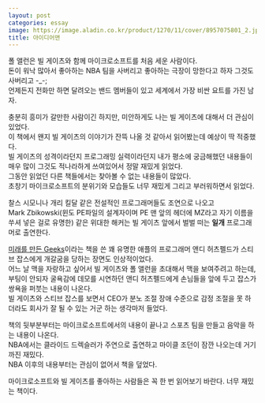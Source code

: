 ```yaml
---
layout: post
categories: essay
image: https://image.aladin.co.kr/product/1270/11/cover/8957075801_2.jpg
title: 아이디어맨
---
```

폴 앨런은 빌 게이츠와 함께 마이크로소프트를 처음 세운 사람이다.  
돈이 워낙 많아서 좋아하는 NBA 팀을 사버리고 좋아하는 극장이 망한다고 하자 그것도 사버리고 -_-;  
언제든지 전화만 하면 달려오는 밴드 멤버들이 있고 세계에서 가장 비싼 요트를 가진 남자.

충분히 흥미가 갈만한 사람이긴 하지만, 미안하게도 나는 빌 게이츠에 대해서 더 관심이 있었다.  
이 책에서 왠지 빌 게이츠의 이야기가 잔뜩 나올 것 같아서 읽어봤는데 예상이 딱 적중했다.  
빌 게이츠의 성격이라던지 프로그래밍 실력이라던지 내가 평소에 궁금해했던 내용들이 매우 많이 그것도 적나라하게 쓰여있어서 정말 재밌게 읽었다.  
그동안 읽었던 다른 책들에서는 찾아볼 수 없는 내용들이 많았다.  
초창기 마이크로소프트의 분위기와 모습들도 너무 재밌게 그리고 부러워하면서 읽었다.

찰스 시모니나 개리 킬달 같은 전설적인 프로그래머들도 조연으로 나오고  
Mark Zbikowski(윈도 PE파일의 설계자이며 PE 맨 앞의 헤더에 MZ라고 자기 이름을 쑤셔 넣은 걸로 유명한) 같은 위대한 해커는 빌 게이츠 앞에서 벌벌 떠는 **일개** 프로그래머로 출연한다.

[미래를 만든 Geeks](https://www.aladin.co.kr/shop/wproduct.aspx?ItemId=6882369)이라는 책을 쓴 꽤 유명한 애플의 프로그래머 앤디 허츠펠드가 스티브 잡스에게 개갈굼을 당하는 장면도 인상적이었다.  
어느 날 맥을 자랑하고 싶어서 빌 게이츠와 폴 앨런을 초대해서 맥을 보여주려고 하는데, 부팅이 안되자 굴욕감에 데모를 시연하던 앤디 허츠펠드에게 손님들을 앞에 두고 잡스가 쌍욕을 퍼붓는 내용이 나온다.  
빌 게이츠와 스티브 잡스를 보면서 CEO가 분노 조절 장애 수준으로 감정 조절을 못 하더라도 회사가 잘 될 수 있는 거군 하는 생각마저 들었다.

책의 뒷부분부터는 마이크로소프트에서의 내용이 끝나고 스포츠 팀을 만들고 음악을 하는 내용이 나온다.  
NBA에서는 클라이드 드렉슬러가 주연으로 출연하고 마이클 조던이 잠깐 나오는데 거기까진 재밌다.  
NBA 이후의 내용부터는 관심이 없어서 책을 덮었다.

마이크로소프트와 빌 게이츠를 좋아하는 사람들은 꼭 한 번 읽어보기 바란다. 너무 재밌는 책이다.